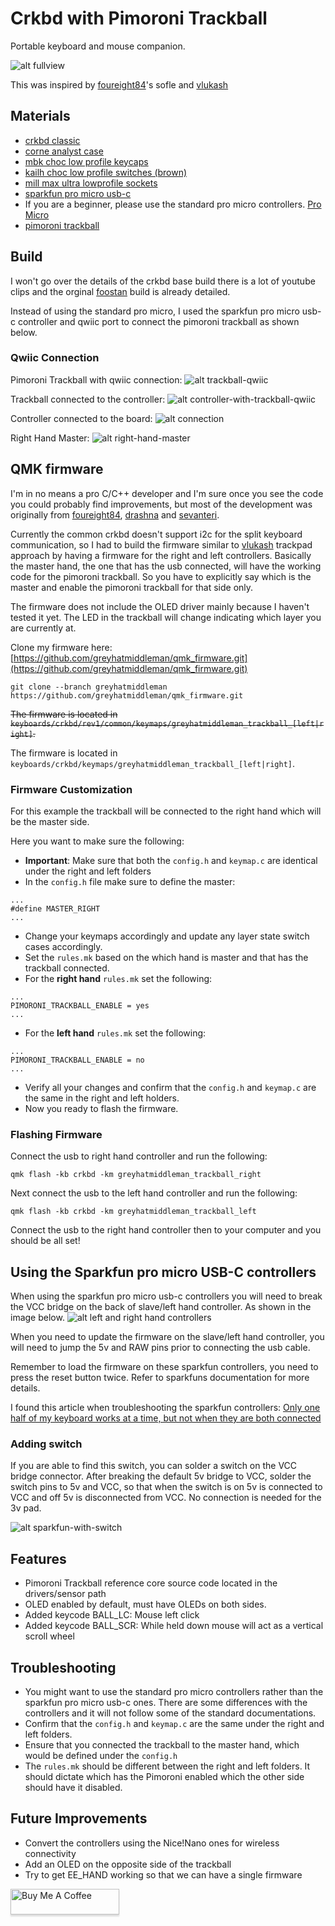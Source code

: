 # Crkbd with Pimoroni Trackball
Portable keyboard and mouse companion.

![alt fullview][fullview]

This was inspired by [foureight84](https://github.com/foureight84/sofle-keyboard-pimoroni)'s sofle and [vlukash](https://github.com/vlukash/corne-trackpad)


## Materials
- [crkbd classic](https://www.littlekeyboards.com/collections/corne-pcb-kits/products/crkbd-classic-essentials-kit)
- [corne analyst case](https://www.littlekeyboards.com/collections/corne-cases/products/corne-analyst-case)
- [mbk choc low profile keycaps](https://www.littlekeyboards.com/collections/keycaps/products/mbk-choc-low-profile-keycaps)
- [kailh choc low profile switches (brown)](https://www.littlekeyboards.com/collections/keyboard-switches/products/kailh-choc-low-profile-switches)
- [mill max ultra lowprofile sockets](https://www.littlekeyboards.com/collections/miscellaneous/products/mill-max-ultra-low-profile-sockets)
- [sparkfun pro micro usb-c](https://www.sparkfun.com/products/15795)
 - If you are a beginner, please use the standard pro micro controllers. [Pro Micro](https://www.littlekeyboards.com/collections/mcus/products/pro-micro-black)
- [pimoroni trackball](https://shop.pimoroni.com/products/trackball-breakout)


## Build
I won't go over the details of the crkbd base build there is a lot of youtube clips and the orginal [foostan](https://github.com/foostan/crkbd) build is already detailed.

Instead of using the standard pro micro, I used the sparkfun pro micro usb-c controller and qwiic port to connect the pimoroni trackball as shown below.


### Qwiic Connection
Pimoroni Trackball with qwiic connection:
![alt trackball-qwiic][trackball-qwiic]

Trackball connected to the controller:
![alt controller-with-trackball-qwiic][controller-with-trackball-qwiic]

Controller connected to the board:
![alt connection][connection]

Right Hand Master:
![alt right-hand-master][right-hand-master]


## QMK firmware
I'm in no means a pro C/C++ developer and I'm sure once you see the code you could probably find improvements, but most of the development was originally from [foureight84](https://github.com/foureight84/qmk_firmware/tree/sofle_foureight84/keyboards/sofle/keymaps/foureight84), [drashna](https://github.com/drashna) and [sevanteri](https://github.com/sevanteri/qmk_firmware/tree/master/users/sevanteri).

Currently the common crkbd doesn't support i2c for the split keyboard communication, so I had to build the firmware similar to [vlukash](https://github.com/qmk/qmk_firmware/tree/master/keyboards/crkbd/keymaps) trackpad approach by having a firmware for the right and left controllers. Basically the master hand, the one that has the usb connected, will have the working code for the pimoroni trackball. So you have to explicitly say which is the master and enable the pimoroni trackball for that side only.

The firmware does not include the OLED driver mainly because I haven't tested it yet. The LED in the trackball will change indicating which layer you are currently at.

Clone my firmware here:
[https://github.com/greyhatmiddleman/qmk_firmware.git](https://github.com/greyhatmiddleman/qmk_firmware.git)

```
git clone --branch greyhatmiddleman https://github.com/greyhatmiddleman/qmk_firmware.git
```

~~The firmware is located in ```keyboards/crkbd/rev1/common/keymaps/greyhatmiddleman_trackball_[left|right]```.~~

The firmware is located in ```keyboards/crkbd/keymaps/greyhatmiddleman_trackball_[left|right]```.


### Firmware Customization
For this example the trackball will be connected to the right hand which will be the master side.

Here you want to make sure the following:

- __Important__: Make sure that both the ```config.h``` and ```keymap.c``` are identical under the right and left folders
- In the ```config.h``` file make sure to define the master:
```
...
#define MASTER_RIGHT
...
```
- Change your keymaps accordingly and update any layer state switch cases accordingly.
- Set the ```rules.mk``` based on the which hand is master and that has the trackball connected.
 - For the __right hand__ ```rules.mk``` set the following:
 ```
 ...
 PIMORONI_TRACKBALL_ENABLE = yes
 ...
 ```
 - For the __left hand__ ```rules.mk``` set the following:
 ```
 ...
 PIMORONI_TRACKBALL_ENABLE = no
 ...
 ```
- Verify all your changes and confirm that the ```config.h``` and ```keymap.c``` are the same in the right and left holders.
- Now you ready to flash the firmware.

### Flashing Firmware
Connect the usb to right hand controller and run the following:
```
qmk flash -kb crkbd -km greyhatmiddleman_trackball_right
```

Next connect the usb to the left hand controller and run the following:
```
qmk flash -kb crkbd -km greyhatmiddleman_trackball_left
```

Connect the usb to the right hand controller then to your computer and you should be all set!


## Using the Sparkfun pro micro USB-C controllers
When using the sparkfun pro micro usb-c controllers you will need to break the VCC bridge on the back of slave/left hand controller. As shown in the image below.
![alt left and right hand controllers][left-right-controllers]

When you need to update the firmware on the slave/left hand controller, you will need to jump the 5v and RAW pins prior to connecting the usb cable.

Remember to load the firmware on these sparkfun controllers, you need to press the reset button twice. Refer to sparkfuns documentation for more details.

I found this article when troubleshooting the sparkfun controllers:
[Only one half of my keyboard works at a time, but not when they are both connected](https://docs.splitkb.com/hc/en-us/articles/360010588860-Only-one-half-of-my-keyboard-works-at-a-time-but-not-when-they-are-both-connected)

### Adding switch
If you are able to find this switch, you can solder a switch on the VCC bridge connector. After breaking the default 5v bridge to VCC, solder the switch pins to 5v and VCC, so that when the switch is on 5v is connected to VCC and off 5v is disconnected from VCC. No connection is needed for the 3v pad.

![alt sparkfun-with-switch][sparkfun-with-switch]


## Features
- Pimoroni Trackball reference core source code located in the drivers/sensor path
- OLED enabled by default, must have OLEDs on both sides.
- Added keycode BALL_LC: Mouse left click
- Added keycode BALL_SCR: While held down mouse will act as a vertical scroll wheel

## Troubleshooting
- You might want to use the standard pro micro controllers rather than the sparkfun pro micro usb-c ones. There are some differences with the controllers and it will not follow some of the standard documentations.
- Confirm that the ```config.h``` and ```keymap.c``` are the same under the right and left folders.
- Ensure that you connected the trackball to the master hand, which would be defined under the ```config.h```
- The ```rules.mk``` should be different between the right and left folders. It should dictate which has the Pimoroni enabled which the other side should have it disabled.

## Future Improvements
- Convert the controllers using the Nice!Nano ones for wireless connectivity
- Add an OLED on the opposite side of the trackball
- Try to get EE_HAND working so that we can have a single firmware

<!-- -->
<div>
<blank>
<a href="https://www.buymeacoffee.com/whmiddleman" target="_blank"><img src="https://www.buymeacoffee.com/assets/img/custom_images/orange_img.png" alt="Buy Me A Coffee" style="height: 41px !important;width: 174px !important;box-shadow: 0px 3px 2px 0px rgba(190, 190, 190, 0.5) !important;-webkit-box-shadow: 0px 3px 2px 0px rgba(190, 190, 190, 0.5) !important;" ></a>
</blank>
</div>
<!--  -->


[connection]: https://raw.githubusercontent.com/greyhatmiddleman/crkbd-pimoroni-trackball/main/images/connection.jpg
[controller-with-trackball-qwiic]: https://raw.githubusercontent.com/greyhatmiddleman/crkbd-pimoroni-trackball/main/images/controller-with-trackball-qwiic.jpg
[fullview]: https://raw.githubusercontent.com/greyhatmiddleman/crkbd-pimoroni-trackball/main/images/fullview.jpg
[right-hand-master]: https://raw.githubusercontent.com/greyhatmiddleman/crkbd-pimoroni-trackball/main/images/right-hand-master.jpg
[trackball-qwiic]: https://raw.githubusercontent.com/greyhatmiddleman/crkbd-pimoroni-trackball/main/images/trackball-qwiic.jpg
[left-right-controllers]: https://raw.githubusercontent.com/greyhatmiddleman/crkbd-pimoroni-trackball/main/images/left-right-controllers.jpg
[sparkfun-with-switch]: https://raw.githubusercontent.com/greyhatmiddleman/crkbd-pimoroni-trackball/main/images/sparkfun-with-switch.jpg

